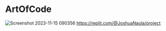 # ArtOfCode
![Screenshot 2023-11-15 090356](https://github.com/Jposh08/ArtOfCode/assets/150818210/6ab412c4-45c2-4c4d-92f2-3ee59b7e1970)
https://replit.com/@JoshuaNaula/project
